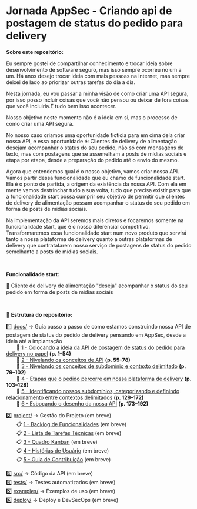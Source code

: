 # Jornada AppSec - Criando api de postagem de status do pedido para delivery

**Sobre este repositório:**

Eu sempre gostei de compartilhar conhecimento e trocar ideia sobre desenvolvimento de software seguro, mas isso sempre ocorreu no um a um. Há anos desejo trocar ideia com mais pessoas na internet, mas sempre deixei de lado ao priorizar outras tarefas do dia a dia.

Nesta jornada, eu vou passar a minha visão de como criar uma API segura, por isso posso incluir coisas que você não pensou ou deixar de fora coisas que você incluiria.E tudo bem isso acontecer.

Nosso objetivo neste momento não é a ideia em si, mas o processo de como criar uma API segura.  

No nosso caso criamos uma oportunidade fictícia para em cima dela criar nossa API, e essa oportunidade é: Clientes de delivery de alimentação desejam acompanhar o status do seu pedido, não só com mensagens de texto, mas com postagens que se assemelham a posts de mídias sociais e etapa por etapa, desde a preparação do pedido até o envio do mesmo. 

Agora que entendemos qual é o nosso objetivo, vamos criar nossa API. Vamos partir dessa funcionalidade que eu chamo de funcionalidade start. Ela é o ponto de partida, a origem da existência da nossa API. Com ela em mente vamos destrinchar tudo a sua volta, tudo que precisa existir para que a funcionalidade start possa cumprir seu objetivo de permitir que clientes de delivery de alimentação possam acompanhar o status do seu pedido em forma de posts de midias sociais.

Na implementação da API seremos mais diretos e focaremos somente na funcionalidade start, que é o nosso diferencial competitivo. Transformaremos essa funcionalidade start num novo produto que servirá tanto a nossa plataforma de delivery quanto a outras plataformas de delivery que contratatarem nosso serviço de postagens de status do pedido semelhante a posts de mídias sociais.

<br>

**Funcionalidade start:**

🎯 Cliente de delivery de alimentação "deseja" acompanhar o status do seu pedido em forma de posts de midias sociais 

<br>

📂 **Estrutura do repositório:**

1️⃣ [docs/](./docs) → Guia passo a passo de como estamos construindo nossa API de postagem de status do pedido de delivery pensando em AppSec, desde a ideia até a implantação  
  📄 [1 - Colocando a ideia da API de postagem de status do pedido para delivery no papel](./docs/1-Colocando-a-ideia-da-api-de-postagem-de-status-do-pedido-para-delivery-no-papel.pdf) **(p. 1–54)**  
  📄 [2 - Nivelando os conceitos de API](./docs/2-Nivelando-os-conceitos-de-API.pdf) **(p. 55–78)**  
  📄 [3 - Nivelando os conceitos de subdomínio e contexto delimitado](./docs/3-Nivelando-os-conceitos-de-subdomínio-e-contexto-delimitado.pdf) **(p. 79–102)**  
  📄 [4 - Etapas que o pedido percorre em nossa plataforma de delivery](./docs/4-Etapas-que-o-pedido-percorre-em-nossa-plataforma-de-delivery.pdf) **(p. 103–128)**  
  📄 [5 - Identificando nossos subdomínios, categorizando e definindo relacionamento entre contextos delimitados](./docs/5-Identificando-nossos-subdomínios-categorizando-e-definindo-relacionamento-entre-contextos-delimitados.pdf) **(p. 129–172)**  
  📄 [6 - Esboçando o desenho da nossa API](./docs/6-Esboçando-o-desenho-da-nossa-API.pdf) **(p. 173–192)**  

2️⃣ [project/](./project) → Gestão do Projeto (em breve)  
  📋 [1 - Backlog de Funcionalidades](./project/backlog.md) (em breve)  
  📋 [2 - Lista de Tarefas Técnicas](./project/tarefas.md) (em breve)  
  📋 [3 - Quadro Kanban](./project/kanban.md) (em breve)  
  📋 [4 - Histórias de Usuário](./project/historias-de-usuario.md) (em breve)  
  📋 [5 - Guia de Contribuição](./project/contribuicao.md) (em breve)  

3️⃣ [src/](./src) → Código da API (em breve)  
4️⃣ [tests/](./tests) → Testes automatizados (em breve)  
5️⃣ [examples/](./examples) → Exemplos de uso (em breve)  
6️⃣ [deploy/](./deploy) → Deploy e DevSecOps (em breve)  
